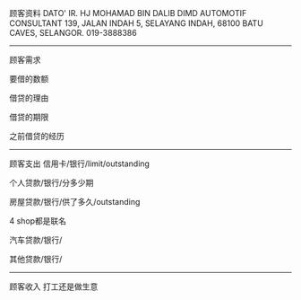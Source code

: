 顾客资料
DATO' IR. HJ MOHAMAD BIN DALIB DIMD AUTOMOTIF CONSULTANT 139, JALAN INDAH 5, SELAYANG INDAH, 68100 BATU CAVES, SELANGOR. 019-3888386


-----------------
顾客需求


要借的数额

借贷的理由

借贷的期限

之前借贷的经历


--------------
顾客支出
信用卡/银行/limit/outstanding


个人贷款/银行/分多少期

房屋贷款/银行/供了多久/outstanding


4 shop都是联名

汽车贷款/银行/


其他贷款/银行/

-----------
顾客收入
打工还是做生意

